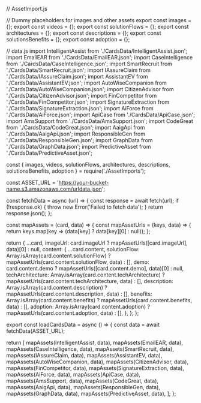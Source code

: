 // AssetImport.js

// Dummy placeholders for images and other assets
export const images = {};
export const videos = {};
export const solutionFlows = {};
export const architectures = {};
export const descriptions = {};
export const solutionsBenefits = {};
export const adoption = {};



// data.js
import IntelligentAssist from './CardsData/IntelligentAssist.json';
import EmailEAR from './CardsData/EmailEAR.json';
import CaseIntelligence from './CardsData/CaseIntelligence.json';
import SmartRecruit from './CardsData/SmartRecruit.json';
import IAssureClaim from './CardsData/IAssureClaim.json';
import AssistantEV from './CardsData/AssistantEV.json';
import AutoWiseCompanion from './CardsData/AutoWiseCompanion.json';
import CitizenAdvisor from './CardsData/CitizenAdvisor.json';
import FinCompetitor from './CardsData/FinCompetitor.json';
import SignatureExtraction from './CardsData/SignatureExtraction.json';
import AiForce from './CardsData/AiForce.json';
import ApiCase from './CardsData/ApiCase.json';
import AmsSupport from './CardsData/AmsSupport.json';
import CodeGreat from './CardsData/CodeGreat.json';
import AaigApi from './CardsData/AaigApi.json';
import ResponsibleGen from './CardsData/ResponsibleGen.json';
import GraphData from './CardsData/GraphData.json';
import PredictiveAsset from './CardsData/PredictiveAsset.json';

const { images, videos, solutionFlows, architectures, descriptions, solutionsBenefits, adoption } = require('./AssetImports');

const ASSET_URL = 'https://your-bucket-name.s3.amazonaws.com/urldata.json';

const fetchData = async (url) => {
  const response = await fetch(url);
  if (!response.ok) {
    throw new Error('Failed to fetch data');
  }
  return response.json();
};

const mapAssets = (card, data) => {
  const mapAssetUrls = (keys, data) => {
    return keys.map(key => (data[key] ? data[key][0] : null));
  };

  return {
    ...card,
    imageUrl: card.imageUrl ? mapAssetUrls([card.imageUrl], data)[0] : null,
    content: {
      ...card.content,
      solutionFlow: Array.isArray(card.content.solutionFlow)
        ? mapAssetUrls(card.content.solutionFlow, data)
        : [],
      demo: card.content.demo ? mapAssetUrls([card.content.demo], data)[0] : null,
      techArchitecture: Array.isArray(card.content.techArchitecture)
        ? mapAssetUrls(card.content.techArchitecture, data)
        : [],
      description: Array.isArray(card.content.description)
        ? mapAssetUrls(card.content.description, data)
        : [],
      benefits: Array.isArray(card.content.benefits)
        ? mapAssetUrls(card.content.benefits, data)
        : [],
      adoption: Array.isArray(card.content.adoption)
        ? mapAssetUrls(card.content.adoption, data)
        : [],
    },
  };
};

export const loadCardsData = async () => {
  const data = await fetchData(ASSET_URL);

  return [
    mapAssets(IntelligentAssist, data),
    mapAssets(EmailEAR, data),
    mapAssets(CaseIntelligence, data),
    mapAssets(SmartRecruit, data),
    mapAssets(IAssureClaim, data),
    mapAssets(AssistantEV, data),
    mapAssets(AutoWiseCompanion, data),
    mapAssets(CitizenAdvisor, data),
    mapAssets(FinCompetitor, data),
    mapAssets(SignatureExtraction, data),
    mapAssets(AiForce, data),
    mapAssets(ApiCase, data),
    mapAssets(AmsSupport, data),
    mapAssets(CodeGreat, data),
    mapAssets(AaigApi, data),
    mapAssets(ResponsibleGen, data),
    mapAssets(GraphData, data),
    mapAssets(PredictiveAsset, data),
  ];
};
